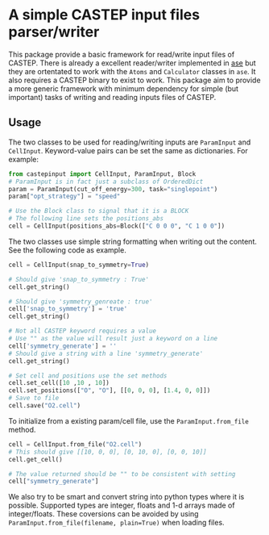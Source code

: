A simple CASTEP input files parser/writer
==========================
This package provide a basic framework for read/write input files of CASTEP.
There is already a excellent reader/writer implemented in [ase](https://gitlab.com/ase/ase) 
but they are ortentated to work with the `Atoms` and `Calculator` classes in `ase`. 
It also requires a CASTEP binary to exist to work.
This package aim to provide a more generic framework with minimum dependency for 
simple (but important) tasks of writing and reading inputs files of CASTEP.  


Usage
------
The two classes to be used for reading/writing inputs are `ParamInput` and `CellInput`.
Keyword-value pairs can be set the same as dictionaries.
For example:

```python
from castepinput import CellInput, ParamInput, Block
# ParamInput is in fact just a subclass of OrderedDict
param = ParamInput(cut_off_energy=300, task="singlepoint")
param["opt_strategy"] = "speed"

# Use the Block class to signal that it is a BLOCK
# The following line sets the positions_abs
cell = CellInput(positions_abs=Block(["C 0 0 0", "C 1 0 0"])
```

The two classes use simple string formatting when writing out the content.
See the following code as example.
```python
cell = CellInput(snap_to_symmetry=True)

# Should give 'snap_to_symmetry : True'
cell.get_string()

# Should give 'symmetry_genreate : true'
cell['snap_to_symmetry'] = 'true'
cell.get_string()

# Not all CASTEP keyword requires a value
# Use "" as the value will result just a keyword on a line
cell['symmetry_generate'] = ''
# Should give a string with a line 'symmetry_generate'
cell.get_string()

# Set cell and positions use the set methods
cell.set_cell([10 ,10 , 10])
cell.set_positions(["O", "O"], [[0, 0, 0], [1.4, 0, 0]])
# Save to file
cell.save("O2.cell")
```

To initialize from a existing param/cell file, use the `ParamInput.from_file` method.
```python
cell = CellInput.from_file("O2.cell")
# This should give [[10, 0, 0], [0, 10, 0], [0, 0, 10]]
cell.get_cell()

# The value returned should be "" to be consistent with setting
cell["symmetry_generate"]
```

We also try to be smart and convert string into python types where it is possible.
Supported types are integer, floats and 1-d arrays made of integer/floats.
These coversions can be avoided by using `ParamInput.from_file(filename, plain=True)` when loading files.
